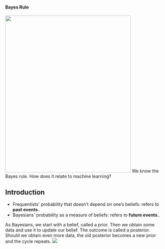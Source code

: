 #### Bayes Rule
<img src="https://user-images.githubusercontent.com/31917400/34920230-5115b6b6-f967-11e7-9493-5f6662f1ce70.JPG" width="400" height="500" />
We know the Bayes rule. How does it relate to machine learning? 

## Introduction
 - Frequentists' probability that doesn’t depend on one’s beliefs: refers to **past events**..   
 - Bayesians' probability as a measure of beliefs: refers to **future events**.. 

As Bayesians, we start with a belief, called a prior. Then we obtain some data and use it to update our belief. The outcome is called a posterior. Should we obtain even more data, the old posterior becomes a new prior and the cycle repeats.
<img src="https://user-images.githubusercontent.com/31917400/64063569-a9533100-cbed-11e9-89d6-a8cc6203b886.jpg"/>





































































































